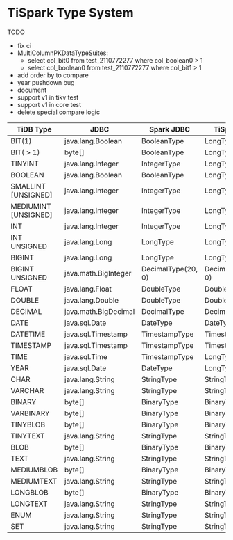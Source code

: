 # TiSpark Type System

TODO
- fix ci
- MultiColumnPKDataTypeSuites:
  - select col_bit0 from test_2110772277 where col_boolean0 > 1
  - select col_boolean0 from test_2110772277 where col_bit1 > 1
- add order by to compare
- year pushdown bug
- document
- support v1 in tikv test
- support v1 in core test
- delete special compare logic

| TiDB Type            | JDBC                 | Spark JDBC         | TiSpark V0         | TiSpark V1         | diff |
| -------------------- | -------------------- | ------------------ | ------------------ | ------------------ | ---- |
| BIT(1)               | java.lang.Boolean    | BooleanType        | LongType           | BooleanType        | *    |
| BIT( > 1)            | byte[]               | BooleanType        | LongType           | BinaryType         | *    |
| TINYINT              | java.lang.Integer    | IntegerType        | LongType           | IntegerType        | *    |
| BOOLEAN              | java.lang.Boolean    | BooleanType        | LongType           | BooleanType        | *    |
| SMALLINT [UNSIGNED]  | java.lang.Integer    | IntegerType        | LongType           | IntegerType        | *    |
| MEDIUMINT [UNSIGNED] | java.lang.Integer    | IntegerType        | LongType           | IntegerType        | *    |
| INT                  | java.lang.Integer    | IntegerType        | LongType           | IntegerType        | *    |
| INT UNSIGNED         | java.lang.Long       | LongType           | LongType           | LongType           |      |
| BIGINT               | java.lang.Long       | LongType           | LongType           | LongType           |      |
| BIGINT UNSIGNED      | java.math.BigInteger | DecimalType(20, 0) | DecimalType(20, 0) | DecimalType(20, 0) |      |
| FLOAT                | java.lang.Float      | DoubleType         | DoubleType         | DoubleType         |      |
| DOUBLE               | java.lang.Double     | DoubleType         | DoubleType         | DoubleType         |      |
| DECIMAL              | java.math.BigDecimal | DecimalType        | DecimalType        | DecimalType        |      |
| DATE                 | java.sql.Date        | DateType           | DateType           | DateType           |      |
| DATETIME             | java.sql.Timestamp   | TimestampType      | TimestampType      | TimestampType      |      |
| TIMESTAMP            | java.sql.Timestamp   | TimestampType      | TimestampType      | TimestampType      |      |
| TIME                 | java.sql.Time        | TimestampType      | LongType           | TimestampType      | *    |
| YEAR                 | java.sql.Date        | DateType           | LongType           | DateType           | *    |
| CHAR                 | java.lang.String     | StringType         | StringType         | StringType         |      |
| VARCHAR              | java.lang.String     | StringType         | StringType         | StringType         |      |
| BINARY               | byte[]               | BinaryType         | BinaryType         | BinaryType         |      |
| VARBINARY            | byte[]               | BinaryType         | BinaryType         | BinaryType         |      |
| TINYBLOB             | byte[]               | BinaryType         | BinaryType         | BinaryType         |      |
| TINYTEXT             | java.lang.String     | StringType         | StringType         | StringType         |      |
| BLOB                 | byte[]               | BinaryType         | BinaryType         | BinaryType         |      |
| TEXT                 | java.lang.String     | StringType         | StringType         | StringType         |      |
| MEDIUMBLOB           | byte[]               | BinaryType         | BinaryType         | BinaryType         |      |
| MEDIUMTEXT           | java.lang.String     | StringType         | StringType         | StringType         |      |
| LONGBLOB             | byte[]               | BinaryType         | BinaryType         | BinaryType         |      |
| LONGTEXT             | java.lang.String     | StringType         | StringType         | StringType         |      |
| ENUM                 | java.lang.String     | StringType         | StringType         | StringType         |      |
| SET                  | java.lang.String     | StringType         | StringType         | StringType         |      |
